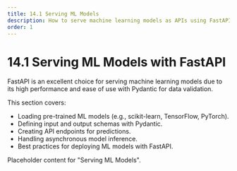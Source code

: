 ```yaml
---
title: 14.1 Serving ML Models
description: How to serve machine learning models as APIs using FastAPI.
order: 1
---
```


# 14.1 Serving ML Models with FastAPI

FastAPI is an excellent choice for serving machine learning models due to its high performance and ease of use with Pydantic for data validation.

This section covers:
- Loading pre-trained ML models (e.g., scikit-learn, TensorFlow, PyTorch).
- Defining input and output schemas with Pydantic.
- Creating API endpoints for predictions.
- Handling asynchronous model inference.
- Best practices for deploying ML models with FastAPI.

Placeholder content for "Serving ML Models".
